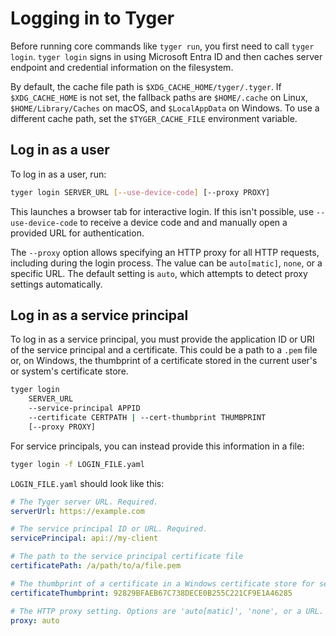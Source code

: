 # Logging in to Tyger

Before running core commands like `tyger run`, you first need to call `tyger
login`. `tyger login` signs in using Microsoft Entra ID and then caches server
endpoint and credential information on the filesystem.

By default, the cache file path is `$XDG_CACHE_HOME/tyger/.tyger`. If
`$XDG_CACHE_HOME` is not set, the fallback paths are `$HOME/.cache` on Linux,
`$HOME/Library/Caches` on macOS, and `$LocalAppData` on Windows. To use a
different cache path, set the `$TYGER_CACHE_FILE` environment variable.

## Log in as a user

To log in as a user, run:

```bash
tyger login SERVER_URL [--use-device-code] [--proxy PROXY]
```

This launches a browser tab for interactive login. If this isn't
possible, use `--use-device-code` to receive a device code and and manually open a
provided URL for authentication.

The `--proxy` option allows specifying an HTTP proxy for all HTTP requests,
including during the login process. The value can be `auto[matic]`, `none`, or a
specific URL. The default setting is `auto`, which attempts to detect proxy
settings automatically.

## Log in as a service principal

To log in as a service principal, you must provide the application ID or URI of
the service principal and a certificate. This could be a path to a `.pem` file
or, on Windows, the thumbprint of a certificate stored in the current user's or
system's certificate store.

```bash
tyger login
    SERVER_URL
    --service-principal APPID
    --certificate CERTPATH | --cert-thumbprint THUMBPRINT
    [--proxy PROXY]
```

For service principals, you can instead provide this information in a file:

```bash
tyger login -f LOGIN_FILE.yaml
```

`LOGIN_FILE.yaml` should look like this:

```yaml
# The Tyger server URL. Required.
serverUrl: https://example.com

# The service principal ID or URL. Required.
servicePrincipal: api://my-client

# The path to the service principal certificate file
certificatePath: /a/path/to/a/file.pem

# The thumbprint of a certificate in a Windows certificate store for service principal authentication (Windows only)
certificateThumbprint: 92829BFAEB67C738DECE0B255C221CF9E1A46285

# The HTTP proxy setting. Options are 'auto[matic]', 'none', or a URL. Default is 'auto'.
proxy: auto
```
